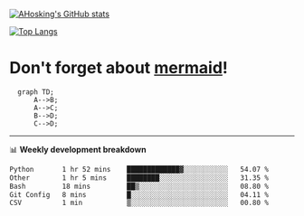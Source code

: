 [![AHosking's GitHub stats](https://github-readme-stats.vercel.app/api?username=ahosking&count_private=true&show_icons=true&theme=onedark&hide_rank=true&include_all_commits=true)](https://github.com/ahosking)

[![Top Langs](https://github-readme-stats.vercel.app/api/top-langs/?username=ahosking&layout=compact&theme=onedark)](https://github.com/ahosking)


# Don't forget about [mermaid](https://github.blog/2022-02-14-include-diagrams-markdown-files-mermaid/)!

```mermaid
  graph TD;
      A-->B;
      A-->C;
      B-->D;
      C-->D;
```
-------

📊 **Weekly development breakdown**

<!--START_SECTION:waka-->

```txt
Python       1 hr 52 mins    █████████████▓░░░░░░░░░░░   54.07 %
Other        1 hr 5 mins     ████████░░░░░░░░░░░░░░░░░   31.35 %
Bash         18 mins         ██▒░░░░░░░░░░░░░░░░░░░░░░   08.80 %
Git Config   8 mins          █░░░░░░░░░░░░░░░░░░░░░░░░   04.11 %
CSV          1 min           ▒░░░░░░░░░░░░░░░░░░░░░░░░   00.80 %
```

<!--END_SECTION:waka-->
